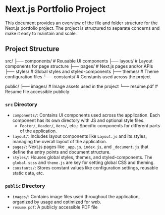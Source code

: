 # Next.js Portfolio Project

This document provides an overview of the file and folder structure for the Next.js portfolio project. 
The project is structured to separate concerns and make it easy to maintain and scale.

## Project Structure

src/
├── components/    # Reusable UI components
├── layout/        # Layout components for page structure
├── pages/         # Next.js pages and/or APIs
├── styles/        # Global styles and styled-components
├── themes/        # Theme configuration files
└── constants/     # Constants used across the project

public/
├── images/        # Image assets used in the project
└── resume.pdf     # Resume file accessible publicly

### `src` Directory

- `components/`: Contains UI components used across the application. Each component has its own directory with JS and optional style files.
  - `Footer/`, `Header/`, `Hero/`, etc.: Specific components for different parts of the application.
- `layout/`: Includes layout components like `Layout.js` and its styles, managing the overall layout of the application.
- `pages/`: Next.js pages like `_app.js`, `index.js`, and `_document.js` that define the entry points and document structure.
- `styles/`: Houses global styles, themes, and styled-components. The `global.scss` and `theme.js` are key for setting global CSS and theming.
- `constants/`: Stores constant values like configuration settings, reusable static data, etc.

### `public` Directory

- `images/`: Contains image files used throughout the application, organized by usage and optimized for web.
- `resume.pdf`: A publicly accessible PDF file
